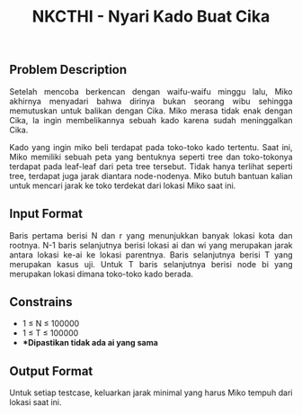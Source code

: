 <h1 align="center">NKCTHI - Nyari Kado Buat Cika</h1>
<br>

## Problem Description
<p align="justify">Setelah mencoba berkencan dengan waifu-waifu minggu lalu, Miko akhirnya
menyadari bahwa dirinya bukan seorang wibu sehingga memutuskan untuk balikan
dengan Cika. Miko merasa tidak enak dengan Cika, Ia ingin membelikannya sebuah
kado karena sudah meninggalkan Cika.</p>
<p align="justify">Kado yang ingin miko beli terdapat pada toko-toko kado tertentu. Saat ini, Miko
memiliki sebuah peta yang bentuknya seperti tree dan toko-tokonya terdapat pada
leaf-leaf dari peta tree tersebut. Tidak hanya terlihat seperti tree, terdapat juga jarak
diantara node-nodenya. Miko butuh bantuan kalian untuk mencari jarak ke toko
terdekat dari lokasi Miko saat ini.</p>

## Input Format
<p align="justify">Baris pertama berisi N dan r yang menunjukkan banyak lokasi kota dan rootnya.
N-1 baris selanjutnya berisi lokasi ai dan wi yang merupakan jarak antara lokasi ke-ai
ke lokasi parentnya. Baris selanjutnya berisi T yang merupakan kasus uji. Untuk T
baris selanjutnya berisi node bi yang merupakan lokasi dimana toko-toko kado
berada.
</p>

## Constrains
- 1 ≤ N ≤ 100000
- 1 ≤ T ≤ 100000
- <b>*Dipastikan tidak ada ai yang sama</b>

## Output Format
<p align="justify">Untuk setiap testcase, keluarkan jarak minimal yang harus Miko tempuh dari lokasi saat ini.
</p>
